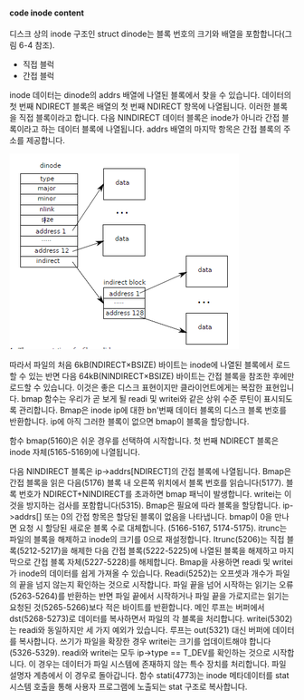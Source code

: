 #### code inode content

디스크 상의 inode 구조인 struct dinode는 블록 번호의 크기와 배열을 포함합니다(그림 6-4 참조). 

* 직접 블럭
* 간접 블럭

inode 데이터는 dinode의 addrs 배열에 나열된 블록에서 찾을 수 있습니다. 데이터의 첫 번째 NDIRECT 블록은 배열의 첫 번째 NDIRECT 항목에 나열됩니다. 이러한 블록을 직접 블록이라고 합니다. 다음 NINDIRECT 데이터 블록은 inode가 아니라 간접 블록이라고 하는 데이터 블록에 나열됩니다.
addrs 배열의 마지막 항목은 간접 블록의 주소를 제공합니다.

![image-20220221112800243](img/image-20220221112800243.png)

따라서 파일의 처음 6kB(NDIRECT×BSIZE) 바이트는 inode에 나열된 블록에서 로드할 수 있는 반면 다음 64kB(NINDIRECT×BSIZE) 바이트는 간접 블록을 참조한 후에만 로드할 수 있습니다.
이것은 좋은 디스크 표현이지만 클라이언트에게는 복잡한 표현입니다. bmap 함수는 우리가 곧 보게 될 readi 및 writei와 같은 상위 수준 루틴이 표시되도록 관리합니다. Bmap은 inode ip에 대한 bn'번째 데이터 블록의 디스크 블록 번호를 반환합니다. ip에 아직 그러한 블록이 없으면 bmap이 블록을 할당합니다.

함수 bmap(5160)은 쉬운 경우를 선택하여 시작합니다. 첫 번째 NDIRECT 블록은 inode 자체(5165-5169)에 나열됩니다.

다음 NINDIRECT 블록은 ip->addrs[NDIRECT]의 간접 블록에 나열됩니다. Bmap은 간접 블록을 읽은 다음(5176) 블록 내 오른쪽 위치에서 블록 번호를 읽습니다(5177). 블록 번호가 NDIRECT+NINDIRECT를 초과하면 bmap 패닉이 발생합니다. writei는 이것을 방지하는 검사를 포함합니다(5315).
Bmap은 필요에 따라 블록을 할당합니다. ip->addrs[] 또는 0의 간접 항목은 할당된 블록이 없음을 나타냅니다. bmap이 0을 만나면 요청 시 할당된 새로운 블록 수로 대체합니다. (5166-5167, 5174-5175).
itrunc는 파일의 블록을 해제하고 inode의 크기를 0으로 재설정합니다. Itrunc(5206)는 직접 블록(5212-5217)을 해제한 다음 간접 블록(5222-5225)에 나열된 블록을 해제하고 마지막으로 간접 블록 자체(5227-5228)를 해제합니다.
Bmap을 사용하면 readi 및 writei가 inode의 데이터를 쉽게 가져올 수 있습니다. Readi(5252)는 오프셋과 개수가 파일의 끝을 넘지 않는지 확인하는 것으로 시작합니다.
파일 끝을 넘어 시작하는 읽기는 오류(5263-5264)를 반환하는 반면 파일 끝에서 시작하거나 파일 끝을 가로지르는 읽기는 요청된 것(5265-5266)보다 적은 바이트를 반환합니다. 메인 루프는 버퍼에서 dst(5268-5273)로 데이터를 복사하면서 파일의 각 블록을 처리합니다. writei(5302)는 readi와 동일하지만 세 가지 예외가 있습니다. 루프는 out(5321) 대신 버퍼에 데이터를 복사합니다. 쓰기가 파일을 확장한 경우 writei는 크기를 업데이트해야 합니다(5326-5329).
readi와 writei는 모두 ip->type == T_DEV를 확인하는 것으로 시작합니다. 이 경우는 데이터가 파일 시스템에 존재하지 않는 특수 장치를 처리합니다. 파일 설명자 계층에서 이 경우로 돌아갑니다. 함수 stati(4773)는 inode 메타데이터를 stat 시스템 호출을 통해 사용자 프로그램에 노출되는 stat 구조로 복사합니다.


